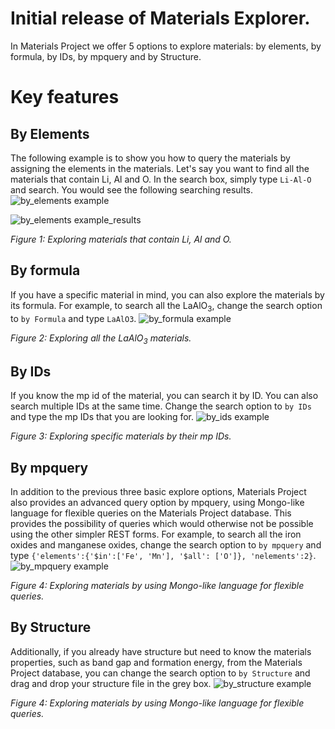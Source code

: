 # Initial release of Materials Explorer.

In Materials Project we offer 5 options to explore materials: by elements, by formula, by IDs, by mpquery and by Structure.

# Key features

## By Elements

The following example is to show you how to query the materials by assigning the elements in the materials. Let's say
you want to find all the materials that contain Li, Al and O. In the search box, simply type `Li-Al-O` and search.
You would see the following searching results.
![by_elements example](img/materials-explorer/by_elements.png)

![by_elements example_results](img/materials-explorer/by_elements_results.png)

_Figure 1: Exploring materials that contain Li, Al and O._

## By formula

If you have a specific material in mind, you can also explore the materials by its formula. For example,
to search all the LaAlO<sub>3</sub>, change the search option to `by Formula` and type `LaAlO3`.
![by_formula example](img/materials-explorer/by_formula.png)

_Figure 2: Exploring all the LaAlO<sub>3</sub> materials._

## By IDs

If you know the mp id of the material, you can search it by ID. You can also search multiple IDs
at the same time. Change the search option to `by IDs` and type the mp IDs that you are looking
for.
![by_ids example](img/materials-explorer/by_ids.png)

_Figure 3: Exploring specific materials by their mp IDs._

## By mpquery

In addition to the previous three basic explore options, Materials Project also provides an advanced
query option by mpquery, using Mongo-like language for flexible queries on the Materials Project
database. This provides the possibility of queries which would otherwise not be possible using
the other simpler REST forms. For example, to search all the iron oxides and manganese oxides,
change the search option to `by mpquery` and type `{'elements':{'$in':['Fe', 'Mn'], '$all': ['O']}, 'nelements':2}`.
![by_mpquery example](img/materials-explorer/by_mpquery.png)

_Figure 4: Exploring materials by using Mongo-like language for flexible queries._

## By Structure

Additionally, if you already have structure but need to know the materials properties, such as
band gap and formation energy, from the Materials Project database, you can change the search option
to `by Structure` and drag and drop your structure file in the grey box.
![by_structure example](img/materials-explorer/by_structure.png)

_Figure 4: Exploring materials by using Mongo-like language for flexible queries._

